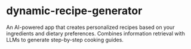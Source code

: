 # dynamic-recipe-generator
An AI-powered app that creates personalized recipes based on your ingredients and dietary preferences. Combines information retrieval with LLMs to generate step-by-step cooking guides.
